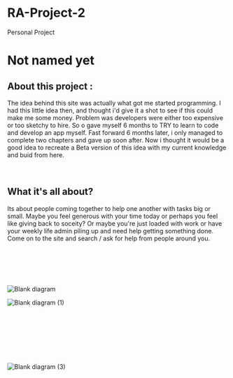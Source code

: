 # RA-Project-2

Personal Project

<h1>Not named yet</h1>

<h2>About this project :</h2>
The idea behind this site was actually what got me started programming. I had this little idea then, and thought i'd give it a shot to see if this could make me some money. Problem was developers were either too expensive or too sketchy to hire. So o gave myself 6 months to TRY to learn to code and develop an app myself. Fast forward 6 months later, i only managed to complete two chapters and gave up soon after. Now i thought it would be a good idea to recreate a Beta version of this idea with my current knowledge and buid from here.

<br>
<br>
<br>

<h2>What it's all about?</h2>
Its about people coming together to help one another with tasks big or small. Maybe you feel generous with your time today or perhaps you feel like giving back to soceity? Or maybe you're just loaded with work or have your weekly life admin piling up and need help getting something done. Come on to the site and search / ask for help from people around you.

<br>
<br>
<br>
<br>
<br>
<br>

![Blank diagram](https://user-images.githubusercontent.com/61228520/119860478-f2fab800-bf48-11eb-95e7-642d5e7602aa.png)

<img src="">![Blank diagram (1)](https://user-images.githubusercontent.com/61228520/119860421-e1b1ab80-bf48-11eb-9d8b-50de90984624.png)

<br>
<br>
<br>
<br>
<br>
<br>

![Blank diagram (3)](https://user-images.githubusercontent.com/61228520/119867304-51776480-bf50-11eb-847b-f0d2ef09c456.png)
